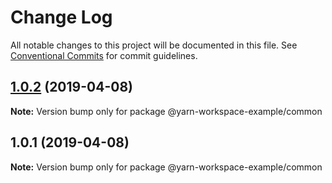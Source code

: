 # Change Log

All notable changes to this project will be documented in this file.
See [Conventional Commits](https://conventionalcommits.org) for commit guidelines.

## [1.0.2](https://github.com/frantallukas10/yarn-workspace-example/compare/v1.0.1...v1.0.2) (2019-04-08)

**Note:** Version bump only for package @yarn-workspace-example/common





## 1.0.1 (2019-04-08)

**Note:** Version bump only for package @yarn-workspace-example/common
